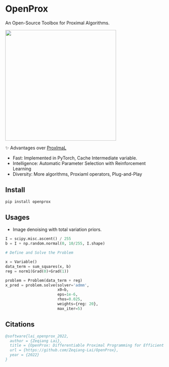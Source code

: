 # OpenProx

An Open-Source Toolbox for Proximal Algorithms.

<img src="example.png" width="350" />

:sparkles: Advantages over [ProxImaL](https://github.com/comp-imaging/ProxImaL)

- Fast: Implemented in PyTorch, Cache Intermediate variable.
- Intelligence: Automatic Parameter Selection with Reinforcement Learning
- Diversity: More algorithms, Proxiaml operators, Plug-and-Play

## Install

```s
pip install openprox
```

## Usages

- Image denoising with total variation priors.

```python
I = scipy.misc.ascent() / 255
b = I + np.random.normal(0, 10/255, I.shape)

# Define and Solve the Problem 

x = Variable()
data_term = sum_squares(x, b)
reg = norm1(Grad(0)+Grad(1))

problem = Problem(data_term + reg)
x_pred = problem.solve(solver='admm', 
                       x0=b, 
                       eps=1e-6,
                       rhos=0.025, 
                       weights={reg: 20},
                       max_iter=5)
```

## Citations

```bibtex
@software{lai_openprox_2022,
  author = {Zeqiang Lai},
  title = {OpenProx: Differentiable Proximal Programming for Efficient Image Optimization},
  url = {https://github.com/Zeqiang-Lai/OpenProx},
  year = {2022}
}
```